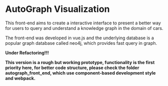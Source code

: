 # AutoGraph Visualization

This front-end aims to create a interactive interface to present a better way for users to query and understand a knowledge graph in the domain of cars. 

The front-end was developed in vue.js and the underlying database is a popular graph database called neo4j, which provides fast query in graph.

**Under Refactoring!!!**

**This version is a rough but working prototype, functionality is the first priority here, for better code structure, please check the folder autograph_front_end, which use component-based development style and webpack.**